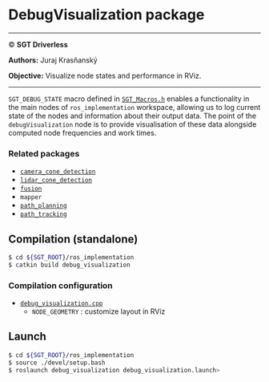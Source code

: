 # **DebugVisualization package**

___

© **SGT Driverless**

**Authors:** Juraj Krasňanský

**Objective:** Visualize node states and performance in RViz. 
___

`SGT_DEBUG_STATE` macro defined in [`SGT_Macros.h`](../../SGT_Macros.h) enables a functionality in the main nodes of `ros_implementation` workspace, allowing us to log current state of the nodes and information about their output data. The point of the `debugVisualization` node is to provide visualisation of these data alongside computed node frequencies and work times. 

### Related packages
* [`camera_cone_detection`](../camera_cone_detection/README.md)
* [`lidar_cone_detection`](../lidar_cone_detection/README.md)
* [`fusion`](../fusion/README.md)
* `mapper`
* [`path_planning`](../path_planning/README.md)
* [`path_tracking`](../path_tracking/README.md)

## Compilation (standalone)
```sh
$ cd ${SGT_ROOT}/ros_implementation
$ catkin build debug_visualization
```

### Compilation configuration
* [`debug_visualization.cpp`](./include/debug_visualization.cpp)
	* `NODE_GEOMETRY` : customize layout in RViz

## Launch
```sh
$ cd ${SGT_ROOT}/ros_implementation
$ source ./devel/setup.bash
$ roslaunch debug_visualization debug_visualization.launch>
```